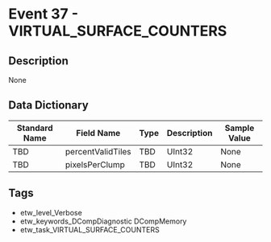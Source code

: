 # Event 37 - VIRTUAL_SURFACE_COUNTERS

## Description
None

## Data Dictionary
|Standard Name|Field Name|Type|Description|Sample Value|
|---|---|---|---|---|
|TBD|percentValidTiles|TBD|UInt32|None|None|
|TBD|pixelsPerClump|TBD|UInt32|None|None|

## Tags
* etw_level_Verbose
* etw_keywords_DCompDiagnostic DCompMemory
* etw_task_VIRTUAL_SURFACE_COUNTERS